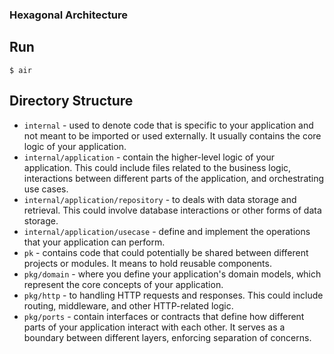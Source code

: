 ### Hexagonal Architecture

## Run
```
$ air
```

## Directory Structure
- `internal` - used to denote code that is specific to your application and not meant to be imported or used externally. It usually contains the core logic of your application.
- `internal/application` - contain the higher-level logic of your application. This could include files related to the business logic, interactions between different parts of the application, and orchestrating use cases.
- `internal/application/repository` - to deals with data storage and retrieval. This could involve database interactions or other forms of data storage.
- `internal/application/usecase` - define and implement the operations that your application can perform.
- `pk` - contains code that could potentially be shared between different projects or modules. It means to hold reusable components.
- `pkg/domain` - where you define your application's domain models, which represent the core concepts of your application.
- `pkg/http` -  to handling HTTP requests and responses. This could include routing, middleware, and other HTTP-related logic.
- `pkg/ports` - contain interfaces or contracts that define how different parts of your application interact with each other. It serves as a boundary between different layers, enforcing separation of concerns.